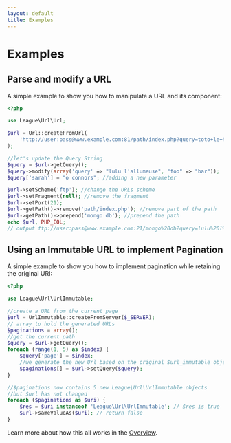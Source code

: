 ```yaml
---
layout: default
title: Examples
---
```


# Examples

## Parse and modify a URL

A simple example to show you how to manipulate a URL and its component:

~~~php
<?php

use League\Url\Url;

$url = Url::createFromUrl(
    'http://user:pass@www.example.com:81/path/index.php?query=toto+le+heros#top'
);

//let's update the Query String
$query = $url->getQuery();
$query->modify(array('query' => "lulu l'allumeuse", "foo" => "bar"));
$query['sarah'] = "o connors"; //adding a new parameter

$url->setScheme('ftp'); //change the URLs scheme
$url->setFragment(null); //remove the fragment
$url->setPort(21);
$url->getPath()->remove('path/index.php'); //remove part of the path
$url->getPath()->prepend('mongo db'); //prepend the path
echo $url, PHP_EOL;
// output ftp://user:pass@www.example.com:21/mongo%20db?query=lulu%20l%27allumeuse&foo=bar&sarah=o%20connors
~~~

## Using an Immutable URL to implement Pagination

A simple example to show you how to implement pagination while retaining the original URI:

~~~php
<?php

use League\Url\UrlImmutable;

//create a URL from the current page
$url = UrlImmutable::createFromServer($_SERVER);
// array to hold the generated URLs
$paginations = array();
//get the current path
$query = $url->getQuery();
foreach (range(1, 5) as $index) {
    $query['page'] = $index;
    //we generate the new Url based on the original $url_immutable object
    $paginations[] = $url->setQuery($query);
}

//$paginations now contains 5 new League\Url\UrlImmutable objects
//but $url has not changed
foreach ($paginations as $uri) {
    $res = $uri instanceof 'League\Url\UrlImmutable'; // $res is true
	$url->sameValueAs($uri); // return false
}
~~~

Learn more about how this all works in the [Overview](/overview).
